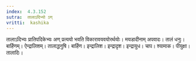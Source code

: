 ```yaml
---
index:  4.3.152
sutra:  तालाऽदिभ्यो ऽण्
vritti:  kashika 
---
```


तालाऽदिभ्यः प्रातिपदिकेभ्यः अण् प्रत्ययो भवति विकारावयवयोरर्थयोः। मयडादीनाम् अपवादः। तालं धनुः। बार्हिणम्। ऐन्द्रालिशम्। तालाद्धनुषि। बार्हिण। इन्द्रालिश। इन्द्रादृश। इन्द्रायुध। चाप। श्यामाक। पीयुक्षा। तालादिः।

